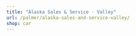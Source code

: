 ```yaml
---
title: "Alaska Sales & Service - Valley"
url: /palmer/alaska-sales-and-service-valley/
shop: car
---
```

